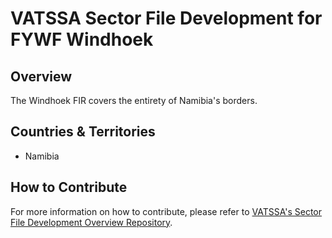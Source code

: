 # VATSSA Sector File Development for FYWF Windhoek

## Overview

The Windhoek FIR covers the entirety of Namibia's borders.

## Countries & Territories

- Namibia

## How to Contribute

For more information on how to contribute, please refer to [VATSSA's Sector File Development Overview Repository](https://github.com/VATSIM-SSA/sectorfile-overview).
